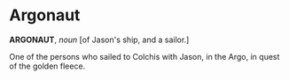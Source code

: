 # Argonaut

**ARGONAUT**, _noun_ \[of Jason's ship, and a sailor.\]

One of the persons who sailed to Colchis with Jason, in the Argo, in quest of the golden fleece.